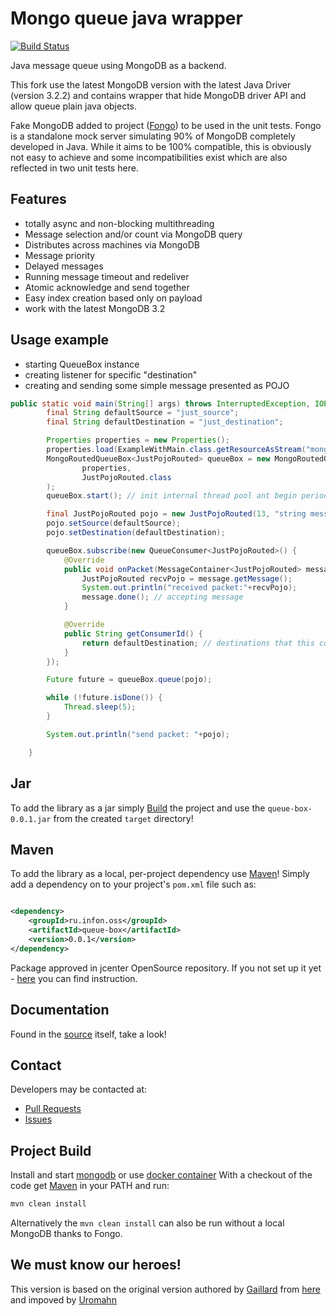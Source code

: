 # Mongo queue java wrapper
[![Build Status](https://travis-ci.org/gaillard/mongo-queue-java.png)](https://travis-ci.org/gaillard/mongo-queue-java)

Java message queue using MongoDB as a backend.

This fork use the latest MongoDB version with the latest Java Driver (version 3.2.2) and contains wrapper that hide MongoDB driver API and allow queue plain java objects.

Fake MongoDB added to project ([Fongo](https://github.com/fakemongo/fongo)) to be used in the unit tests. Fongo is a standalone mock server simulating 90% of MongoDB completely developed in Java. While it aims to be 100% compatible, this is obviously not easy to achieve and some incompatibilities exist which are also reflected in two unit tests here.


## Features

 * totally async and non-blocking multithreading
 * Message selection and/or count via MongoDB query
 * Distributes across machines via MongoDB
 * Message priority
 * Delayed messages
 * Running message timeout and redeliver
 * Atomic acknowledge and send together
 * Easy index creation based only on payload
 * work with the latest MongoDB 3.2 

## Usage example

 * starting QueueBox instance
 * creating listener for specific "destination"
 * creating and sending some simple message presented as POJO

```java
public static void main(String[] args) throws InterruptedException, IOException {
        final String defaultSource = "just_source";
        final String defaultDestination = "just_destination";

        Properties properties = new Properties();
        properties.load(ExampleWithMain.class.getResourceAsStream("mongodb.properties"));
        MongoRoutedQueueBox<JustPojoRouted> queueBox = new MongoRoutedQueueBox<>(
                properties,
                JustPojoRouted.class
        );
        queueBox.start(); // init internal thread pool ant begin periodic query to db

        final JustPojoRouted pojo = new JustPojoRouted(13, "string message for 13");
        pojo.setSource(defaultSource);
        pojo.setDestination(defaultDestination);

        queueBox.subscribe(new QueueConsumer<JustPojoRouted>() {
            @Override
            public void onPacket(MessageContainer<JustPojoRouted> message) {
                JustPojoRouted recvPojo = message.getMessage();
                System.out.println("received packet:"+recvPojo);
                message.done(); // accepting message
            }

            @Override
            public String getConsumerId() {
                return defaultDestination; // destinations that this consumer accepts
            }
        });

        Future future = queueBox.queue(pojo);

        while (!future.isDone()) {
            Thread.sleep(5);
        }

        System.out.println("send packet: "+pojo);

    }
```

## Jar

To add the library as a jar simply [Build](#project-build) the project and use the `queue-box-0.0.1.jar` from the created
`target` directory!

## Maven

To add the library as a local, per-project dependency use [Maven](http://maven.apache.org)! Simply add a dependency on
to your project's `pom.xml` file such as:

```xml

<dependency>
	<groupId>ru.infon.oss</groupId>
	<artifactId>queue-box</artifactId>
	<version>0.0.1</version>
</dependency>

```

Package approved in jcenter OpenSource repository. If you not set up it yet - [here](https://bintray.com/bintray/jcenter) you can find instruction.

## Documentation

Found in the [source](/src/main/java/gaillard/mongo/MongoQueueCore.java) itself, take a look!

## Contact

Developers may be contacted at:

 * [Pull Requests](https://github.com/infon-zed/mongo-queue-java/pulls)
 * [Issues](https://github.com/infon-zed/mongo-queue-java/issues)

## Project Build

Install and start [mongodb](http://www.mongodb.org) or use [docker container](https://hub.docker.com/_/mongo/)
With a checkout of the code get [Maven](http://maven.apache.org) in your PATH and run:

```bash
mvn clean install
```

Alternatively the `mvn clean install` can also be run without a local MongoDB thanks to Fongo.

## We must know our heroes!

This version is based on the original version authored by [Gaillard](https://github.com/gaillard) from [here](https://github.com/gaillard/mongo-queue-java) and impoved by [Uromahn](https://github.com/uromahn/mongo-queue-java)
